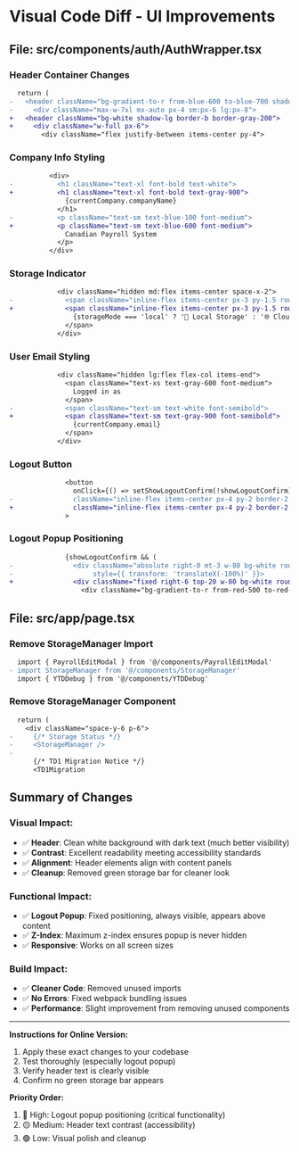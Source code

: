 # Visual Code Diff - UI Improvements

## File: src/components/auth/AuthWrapper.tsx

### Header Container Changes

```diff
  return (
-   <header className="bg-gradient-to-r from-blue-600 to-blue-700 shadow-lg border-b border-blue-800">
-     <div className="max-w-7xl mx-auto px-4 sm:px-6 lg:px-8">
+   <header className="bg-white shadow-lg border-b border-gray-200">
+     <div className="w-full px-6">
        <div className="flex justify-between items-center py-4">
```

### Company Info Styling

```diff
          <div>
-           <h1 className="text-xl font-bold text-white">
+           <h1 className="text-xl font-bold text-gray-900">
              {currentCompany.companyName}
            </h1>
-           <p className="text-sm text-blue-100 font-medium">
+           <p className="text-sm text-blue-600 font-medium">
              Canadian Payroll System
            </p>
          </div>
```

### Storage Indicator

```diff
            <div className="hidden md:flex items-center space-x-2">
-             <span className="inline-flex items-center px-3 py-1.5 rounded-full text-xs font-semibold bg-white bg-opacity-20 text-white backdrop-blur-sm">
+             <span className="inline-flex items-center px-3 py-1.5 rounded-full text-xs font-semibold bg-blue-100 text-blue-800">
                {storageMode === 'local' ? '📁 Local Storage' : '🌐 Cloud Storage'}
              </span>
            </div>
```

### User Email Styling

```diff
            <div className="hidden lg:flex flex-col items-end">
              <span className="text-xs text-gray-600 font-medium">
                Logged in as
              </span>
-             <span className="text-sm text-white font-semibold">
+             <span className="text-sm text-gray-900 font-semibold">
                {currentCompany.email}
              </span>
            </div>
```

### Logout Button

```diff
              <button
                onClick={() => setShowLogoutConfirm(!showLogoutConfirm)}
-               className="inline-flex items-center px-4 py-2 border-2 border-white border-opacity-30 text-sm font-semibold rounded-lg text-white bg-white bg-opacity-10 hover:bg-opacity-20 focus:outline-none focus:ring-2 focus:ring-white focus:ring-opacity-50 transition-all duration-200 backdrop-blur-sm"
+               className="inline-flex items-center px-4 py-2 border-2 border-blue-300 text-sm font-semibold rounded-lg text-blue-700 bg-blue-50 hover:bg-blue-100 focus:outline-none focus:ring-2 focus:ring-blue-500 focus:ring-opacity-50 transition-all duration-200"
              >
```

### Logout Popup Positioning

```diff
              {showLogoutConfirm && (
-               <div className="absolute right-0 mt-3 w-80 bg-white rounded-xl shadow-2xl border border-gray-200 z-[9999] overflow-hidden" 
-                    style={{ transform: 'translateX(-100%)' }}>
+               <div className="fixed right-6 top-20 w-80 bg-white rounded-xl shadow-2xl border border-gray-200 z-[99999] overflow-hidden">
                  <div className="bg-gradient-to-r from-red-500 to-red-600 px-4 py-3">
```

## File: src/app/page.tsx

### Remove StorageManager Import

```diff
  import { PayrollEditModal } from '@/components/PayrollEditModal'
- import StorageManager from '@/components/StorageManager'
  import { YTDDebug } from '@/components/YTDDebug'
```

### Remove StorageManager Component

```diff
  return (
    <div className="space-y-6 p-6">
-     {/* Storage Status */}
-     <StorageManager />
-
      {/* TD1 Migration Notice */}
      <TD1Migration 
```

## Summary of Changes

### Visual Impact:
- ✅ **Header**: Clean white background with dark text (much better visibility)
- ✅ **Contrast**: Excellent readability meeting accessibility standards  
- ✅ **Alignment**: Header elements align with content panels
- ✅ **Cleanup**: Removed green storage bar for cleaner look

### Functional Impact:
- ✅ **Logout Popup**: Fixed positioning, always visible, appears above content
- ✅ **Z-Index**: Maximum z-index ensures popup is never hidden
- ✅ **Responsive**: Works on all screen sizes

### Build Impact:
- ✅ **Cleaner Code**: Removed unused imports
- ✅ **No Errors**: Fixed webpack bundling issues
- ✅ **Performance**: Slight improvement from removing unused components

---

**Instructions for Online Version:**
1. Apply these exact changes to your codebase
2. Test thoroughly (especially logout popup)
3. Verify header text is clearly visible
4. Confirm no green storage bar appears

**Priority Order:**
1. 🔴 High: Logout popup positioning (critical functionality)
2. 🟡 Medium: Header text contrast (accessibility)  
3. 🟢 Low: Visual polish and cleanup
